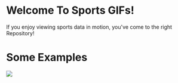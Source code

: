 # Welcome To Sports GIFs!

If you enjoy viewing sports data in motion, you've come to the right Repository!

# Some Examples

![](https://raw.githubusercontent.com/MikeCalabro/sports-gifs/master/MLB%20Baseball/Week%201%20-%202018%20Chris%20Sale%20Strikeouts/week_1_sale_strikeout.gif)
